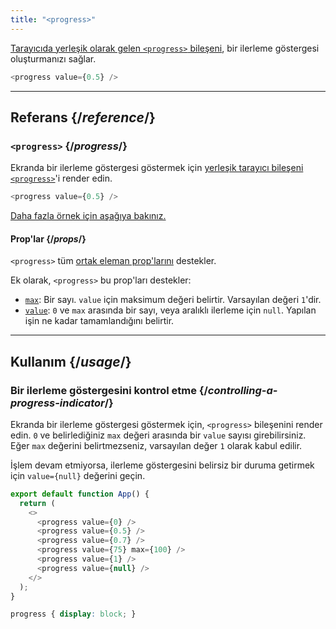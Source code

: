 ```yaml
---
title: "<progress>"
---
```


<Intro>

[Tarayıcıda yerleşik olarak gelen `<progress>` bileşeni](https://developer.mozilla.org/en-US/docs/Web/HTML/Element/progress), bir ilerleme göstergesi oluşturmanızı sağlar.

```js
<progress value={0.5} />
```

</Intro>

<InlineToc />

---

## Referans {/*reference*/}

### `<progress>` {/*progress*/}

Ekranda bir ilerleme göstergesi göstermek için [yerleşik tarayıcı bileşeni `<progress>`](https://developer.mozilla.org/en-US/docs/Web/HTML/Element/progress)'i render edin.

```js
<progress value={0.5} />
```

[Daha fazla örnek için aşağıya bakınız.](#usage)

#### Prop'lar {/*props*/}

`<progress>` tüm [ortak eleman prop'larını](/reference/react-dom/components/common#props) destekler.

Ek olarak, `<progress>` bu prop'ları destekler:

* [`max`](https://developer.mozilla.org/en-US/docs/Web/HTML/Element/progress#attr-max): Bir sayı. `value` için maksimum değeri belirtir. Varsayılan değeri `1`'dir.
* [`value`](https://developer.mozilla.org/en-US/docs/Web/HTML/Element/progress#attr-value): `0` ve `max` arasında bir sayı, veya aralıklı ilerleme için `null`. Yapılan işin ne kadar tamamlandığını belirtir.

---

## Kullanım {/*usage*/}

### Bir ilerleme göstergesini kontrol etme {/*controlling-a-progress-indicator*/}

Ekranda bir ilerleme göstergesi göstermek için, `<progress>` bileşenini render edin. `0` ve belirlediğiniz `max` değeri arasında bir `value` sayısı girebilirsiniz. Eğer `max` değerini belirtmezseniz, varsayılan değer `1` olarak kabul edilir.

İşlem devam etmiyorsa, ilerleme göstergesini belirsiz bir duruma getirmek için `value={null}` değerini geçin.

<Sandpack>

```js
export default function App() {
  return (
    <>
      <progress value={0} />
      <progress value={0.5} />
      <progress value={0.7} />
      <progress value={75} max={100} />
      <progress value={1} />
      <progress value={null} />
    </>
  );
}
```

```css
progress { display: block; }
```

</Sandpack>
